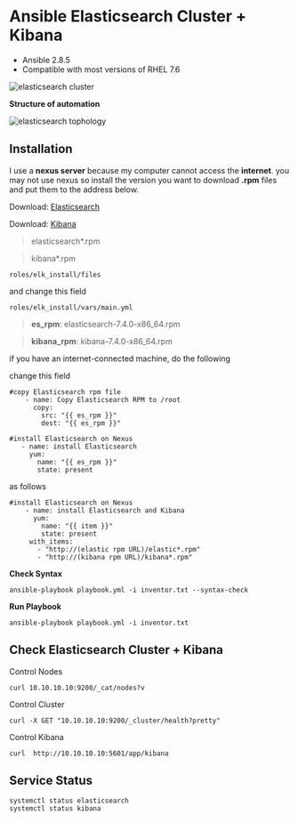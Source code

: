 
# Ansible Elasticsearch Cluster  + Kibana

-   Ansible 2.8.5
-   Compatible with most versions of RHEL 7.6
  
![elasticsearch cluster](https://user-images.githubusercontent.com/3519706/66912891-31658c80-f01c-11e9-8f78-f9d6d086c94d.png)

**Structure of automation**

![elasticsearch tophology](https://user-images.githubusercontent.com/3519706/66905959-7b944100-f00f-11e9-8bfb-4d697a46f88a.png)


## Installation

I use a **nexus server** because my computer cannot access the **internet**. 
you may not use nexus so install the version you want to download **.rpm** 
files and put them to the address below.

Download: [Elasticsearch](https://www.elastic.co/downloads/elasticsearch)

Download: [Kibana](https://www.elastic.co/products/kibana)

> elasticsearch*.rpm

> kibana*.rpm

    roles/elk_install/files

and change this field

    roles/elk_install/vars/main.yml

>    **es_rpm**: elasticsearch-7.4.0-x86_64.rpm

>    **kibana_rpm**: kibana-7.4.0-x86_64.rpm
>    
if you have an internet-connected machine, do the following

change this field

    #copy Elasticsearch rpm file
        - name: Copy Elasticsearch RPM to /root
	      copy:
	        src: "{{ es_rpm }}"
	        dest: "{{ es_rpm }}"
          
    #install Elasticsearch on Nexus
       - name: install Elasticsearch
         yum:
	       name: "{{ es_rpm }}"
	       state: present

as follows

    #install Elasticsearch on Nexus
        - name: install Elasticsearch and Kibana
          yum:
	        name: "{{ item }}"
	        state: present
         with_items:
	       - "http://(elastic rpm URL)/elastic*.rpm"
	       - "http://(kibana rpm URL)/kibana*.rpm"



**Check Syntax**

    ansible-playbook playbook.yml -i inventor.txt --syntax-check

**Run Playbook**

    ansible-playbook playbook.yml -i inventor.txt

## Check Elasticsearch Cluster + Kibana

Control Nodes

    curl 10.10.10.10:9200/_cat/nodes?v
Control Cluster

    curl -X GET "10.10.10.10:9200/_cluster/health?pretty"

Control Kibana

    curl  http://10.10.10.10:5601/app/kibana

## Service Status

    systemctl status elasticsearch
    systemctl status kibana
